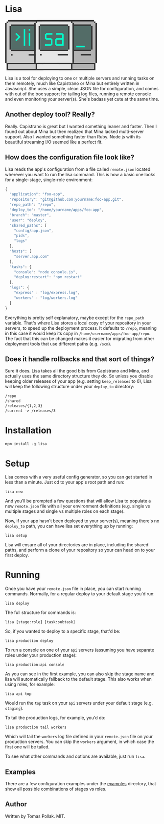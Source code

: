 Lisa
====

![lisa](https://raw.githubusercontent.com/tomas/lisa/master/logo/lisa.png)

Lisa is a tool for deploying to one or multiple servers and running tasks on them remotely, much like Capistrano or Mina but entirely written in Javascript. She uses a simple, clean JSON file for configuration, and comes with out of the box support for tailing log files, running a remote console and even monitoring your server(s). She's badass yet cute at the same time.

## Another deploy tool? Really?

Really. Capistrano is great but I wanted something leaner and faster. Then I found out about Mina but then realized that Mina lacked multi-server support. Also I wanted something faster than Ruby. Node.js with its beautiful streaming I/O seemed like a perfect fit.

## How does the configuration file look like?

Lisa reads the app's configuration from a file called `remote.json` located wherever you want to run the lisa command. This is how a basic one looks for a single-stage, single-role environment:

``` js
{
  "application": "foo-app",
  "repository": "git@github.com:yourname:foo-app.git",
  "repo_path": "/repo", 
  "deploy_to": "/home/yourname/apps/foo-app",
  "branch": "master",
  "user": "deploy",
  "shared_paths": [
    "config/app.json",
    "pids",
    "logs"
  ],
  "hosts": [
    "server.app.com"
  ],
  "tasks": {
    "console": "node console.js",
    "deploy:restart": "npm restart"
  },
  "logs": {
    "express" : "log/express.log", 
    "workers" : "log/workers.log"
  }
}
```

Everything is pretty self explanatory, maybe except for the `repo_path` variable. That's where Lisa stores a local copy of your repository in your servers, to speed up the deployment process. It defaults to `/repo`, meaning in this case it would keep its copy in `/home/username/apps/foo-app/repo`. The fact that this can be changed makes it easier for migrating from other deployment tools that use different paths (e.g. `/scm`).

## Does it handle rollbacks and that sort of things?

Sure it does. Lisa takes all the good bits from Capistrano and Mina, and actually uses the same directory structure they do. So unless you disable keeping older releases of your app (e.g. setting `keep_releases` to 0), Lisa will keep the following structure under your `deploy_to` directory:

    /repo
    /shared 
    /releases/{1,2,3}
    /current -> /releases/3

# Installation

    npm install -g lisa

# Setup

Lisa comes with a very useful config generator, so you can get started in less than a minute. Just cd to your app's root path and run:

    lisa new

And you'll be prompted a few questions that will allow Lisa to populate a new `remote.json` file with all your environment definitions (e.g. single vs multiple stages and single vs multiple roles on each stage). 

Now, if your app hasn't been deployed to your server(s), meaning there's no `deploy_to` path, you can have lisa set everything up by running:

    lisa setup

Lisa will ensure all of your directories are in place, including the shared paths, and perform a clone of your repository so your can head on to your first deploy.

# Running

Once you have your `remote.json` file in place, you can start running commands. Normally, for a regular deploy to your default stage you'd run:

    lisa deploy

The full structure for commands is:

    lisa [stage:role] [task:subtask]

So, if you wanted to deploy to a specific stage, that'd be:

    lisa production deploy

To run a console on one of your `api` servers (assuming you have separate roles under your production stage):
  
    lisa production:api console

As you can see in the first example, you can also skip the stage name and lisa will automatically fallback to the default stage. This also works when using roles, for example:

    lisa api top

Would run the `top` task on your `api` servers under your default stage (e.g. `staging`).

To tail the production logs, for example, you'd do:

    lisa production tail workers

Which will tail the `workers` log file defined in your `remote.json` file on your production servers. You can skip the `workers` argument, in which case the first one will be tailed.

To see what other commands and options are available, just run `lisa`. 

## Examples

There are a few configuration examples under the [examples](https://github.com/tomas/lisa/tree/master/examples) directory, that show all possible combinations of stages vs roles. 

## Author

Written by Tomas Pollak. MIT.

